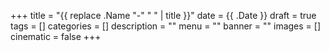+++
title = "{{ replace .Name "-" " " | title }}"
date = {{ .Date }}
draft = true
tags = []
categories = []
description = ""
menu = ""
banner = ""
images = []
cinematic = false
+++

<!--more-->
